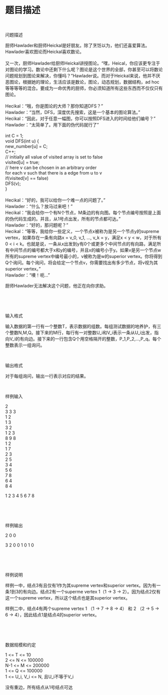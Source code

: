 # 题目描述


<div id="psrc" style="margin-top:20px;display:none;">
<div class="pdsec">
试题来源
</div>
<div class="pdcont">
CodeChef February Challenge 2014
</div>
</div>
<div id="pinputs" style="display:none;">
<div class="pdsec">
输入数据
</div>
<div class="pdcont">
<span class="notice"> 这是一道提交答案的试题，下面给出了该题的输入数据：</span> 
</div>
<div id="inputlist" class="pddata">
</div>
</div>
<p>
<br/>
</p>
<div class="pdsec">
问题描述
</div>
<p>
厨师Hawlader和厨师Heickal是好朋友。除了烹饪以为，他们还喜爱算法。Hawlader喜欢图论而Heickal喜欢数论。<br/>
<br/>
又一次，厨师Hawlader给厨师Heickal讲授图论。“嘿，Heical，你应该更专注于对图论的学习。数论中还剩下什么呢？图论是这个世界的全部，你甚至可以将数论问题规划到图论来解决，你懂吗？”Hawlader说。而对于Heickal来说，他并不厌恶图论，根据她的理论，生活应该是数论，图论，动态规划，数据结构，ad hoc等等等等的混合。要成为一命优秀的厨师，你必须知道所有这些东西而不仅仅只有图论。<br/>
<br/>
Hecikal：“哦，你是图论的大师？那你知道DFS？”<br/>
Hawlader：“当然，DFS，深度优先搜索，这是一个基本的图论算法。”<br/>
Hecikal：“因此，对于任意一幅图，你可以按照DFS进入的时间给他们编号？”<br/>
Hawlader：“太简单了。用下面的伪代码就行了”<br/>
<br/>
int C = 1;<br/>
void DFS(int u)  {<br/>
new_number[u] = C;<br/>
C++;<br/>
// initially all value of visited array is set to false<br/>
visited[u] = true;<br/>
// here v can be chosen in an arbitrary order<br/>
for each v such that there is a edge from u to v<br/>
if(visited[v] == false)<br/>
DFS(v);<br/>
}<br/>
<br/>
Hecikal：“好的，我可以给你一个难一点的问题了。”<br/>
Hawlader：“什么？放马过来吧！”<br/>
Hecikal：“我会给你一个有N个节点，M条边的有向图。每个节点编号按照是上面的伪代码生成的。并且，从1号点出发，所有的节点都可达。”<br/>
Hawlader：“好的，那问题呢？”<br/>
Hecikal：“等等，我给你一些定义，一个节点x被称为是另一个节点y的supreme vertex，如果存在一条有向路x = v_0, v_1, ..., v_k = y，满足x &lt; y &lt; w，对于所有0 &lt; i &lt; k。也就是说，一条从x出发到y有0个或更多个中间节点的有向路，满足所有中间节点的编号都大于x和y的编号，并且x的编号小于y。如果v是另一个节点w所有的supreme vertex中编号最小的，v被称为是w的superior vertex。你将得到Q个询问。每个询问，将会给定一个节点v，你需要找出有多少节点，将v视为其superior vertex。”<br/>
Hawlader：“噢！呃...”
</p>
<p>
厨师Hawlader无法解决这个问题，他正在向你求助。
</p>
<p>
<br/>
</p>
<p>
<br/>
</p>
<div class="pdsec">
输入格式
</div>
<p>
输入数据的第一行有一个整数T，表示数据的组数。每组测试数据的地养护，有三个整数N,M,Q。接下来的M行，每行有一对整数U_i和V_i表示一条从U_i出发，指向V_i的有向边。接下来的一行包含Q个用空格隔开的整数，P_1,P_2,...,P_q。每个整数表示一组询问。
</p>
<p>
<br/>
</p>
<div class="pdsec">
输出格式
</div>
<p>
对于每组询问，输出一行表示对应的结果。
</p>
<p>
<br/>
</p>
<div class="pdsec">
样例输入
</div>
<p>
2<br/>
3 3 3<br/>
1 2<br/>
1 3<br/>
3 2<br/>
1 2 3<br/>
8 9 8<br/>
1 2<br/>
1 7<br/>
2 3<br/>
2 5<br/>
3 4<br/>
5 6<br/>
7 8<br/>
6 4<br/>
8 4
</p>
<p>
1 2 3 4 5 6 7 8
</p>
<p>
<br/>
</p>
<p>
<br/>
</p>
<div class="pdsec">
样例输出
</div>
<p>
2 0 0
</p>
<p>
3 2 0 0 1 0 1 0
</p>
<p>
<br/>
</p>
<p>
<br/>
</p>
<div class="pdsec">
样例说明
</div>
<p>
样例一中，结点3有且仅有1作为其supreme vertex和superior vertex。因为有一条1到3的有向边。结点2有一个superme vertex 1（1 -&gt; 3 -&gt; 2）。因为结点2仅有这一个supreme vertex，所以这个结点也是其superior vertex。
</p>
<p>
样例二中，结点4有两个supreme vertex 1 （1 -&gt; 7 -&gt; 8 -&gt; 4） 和 2 （2 -&gt; 5 -&gt; 6 -&gt; 4），因此结点1是结点4的superior vertex。
</p>
<p>
<br/>
</p>
<p>
<br/>
</p>
<div class="pdsec">
数据规模和约定
</div>
<p>
1 &lt;= T &lt;= 10<br/>
2 &lt;= N &lt;= 100000<br/>
N-1 &lt;= M &lt;= 200000<br/>
1 &lt;= Q &lt;= 100000<br/>
1 &lt;= U_i, V_i &lt;= N,  且U_i不等于V_i
</p>
<p>
没有重边，所有结点从1号结点可达
</p>
<p>
<br/>
</p>
<p>
<br/>
</p>
<p>
<br/>
</p>
<div id="pcont2" style="margin-top:20px;display:none;">
<p>
【问题描述】<br/>
    厨师Hawlader和厨师Heickal是好朋友。除了烹饪以为，他们还喜爱算法。Hawlader喜欢图论而Heickal喜欢数论。
</p>
<p>
 
</p>
<p>
    又一次，厨师Hawlader给厨师Heickal讲授图论。“嘿，Heical，你应该更专注于对图论的学习。数论中还剩下什么呢？图论是这个世界的全部，你甚至可以将数论问题规划到图论来解决，你懂吗？”Hawlader说。而对于Heickal来说，他并不厌恶图论，根据她的理论，生活应该是数论，图论，动态规划，数据结构，ad hoc等等等等的混合。要成为一命优秀的厨师，你必须知道所有这些东西而不仅仅只有图论。
</p>
<p>
 
</p>
<p>
    Hecikal：“哦，你是图论的大师？那你知道DFS？”
</p>
<p>
    Hawlader：“当然，DFS，深度优先搜索，这是一个基本的图论算法。”
</p>
<p>
    Hecikal：“因此，对于任意一幅图，你可以按照DFS进入的时间给他们编号？”
</p>
<p>
    Hawlader：“太简单了。用下面的伪代码就行了”
</p>
<p>
 
</p>
<p>
int C = 1;
</p>
<p>
void DFS(int u)  {
</p>
<p>
    new_number[u] = C;
</p>
<p>
    C++;
</p>
<p>
    // initially all value of visited array is set to false
</p>
<p>
    visited[u] = true;
</p>
<p>
    // here v can be chosen in an arbitrary order
</p>
<p>
    for each v such that there is a edge from u to v
</p>
<p>
        if(visited[v] == false)
</p>
<p>
            DFS(v);
</p>
<p>
}
</p>
<p>
 
</p>
<p>
    Hecikal：“好的，我可以给你一个难一点的问题了。”
</p>
<p>
    Hawlader：“什么？放马过来吧！”
</p>
<p>
    Hecikal：“我会给你一个有N个节点，M条边的有向图。每个节点编号按照是上面的伪代码生成的。并且，从1号点出发，所有的节点都可达。”
</p>
<p>
    Hawlader：“好的，那问题呢？”
</p>
<p>
    Hecikal：“等等，我给你一些定义，一个节点x被称为是另一个节点y的supreme vertex，如果存在一条有向路x = v_0, v_1, ..., v_k = y，满足x &lt; y &lt; w，对于所有0 &lt; i &lt; k。也就是说，一条从x出发到y有0个或更多个中间节点的有向路，满足所有中间节点的编号都大于x和y的编号，并且x的编号小于y。如果v是另一个节点w所有的supreme vertex中编号最小的，v被称为是w的superior vertex。你将得到Q个询问。每个询问，将会给定一个节点v，你需要找出有多少节点，将v视为其superior vertex。”
</p>
<p>
    Hawlader：“噢！呃...”
</p>
<p>
    厨师Hawlader无法解决这个问题，他正在向你求助。<br/>
【输入格式】
</p>
<p>
    输入数据的第一行有一个整数T，表示数据的组数。每组测试数据的地养护，有三个整数N,M,Q。接下来的M行，每行有一对整数U_i和V_i表示一条从U_i出发，指向V_i的有向边。接下来的一行包含Q个用空格隔开的整数，P_1,P_2,...,P_q。每个整数表示一组询问。
</p>
<p>
【输出格式】
</p>
<p>
    对于每组询问，输出一行表示对应的结果。<br/>
【样例输入】
</p>
<p>
2
</p>
<p>
3 3 3
</p>
<p>
1 2
</p>
<p>
1 3
</p>
<p>
3 2
</p>
<p>
1 2 3
</p>
<p>
8 9 8
</p>
<p>
1 2
</p>
<p>
1 7
</p>
<p>
2 3
</p>
<p>
2 5
</p>
<p>
3 4
</p>
<p>
5 6
</p>
<p>
7 8
</p>
<p>
6 4
</p>
<p>
8 4
</p>
<p>
 1 2 3 4 5 6 7 8
</p>
<p>
【样例输出】
</p>
<p>
2 0 0
</p>
<p>
3 2 0 0 1 0 1 0
</p>
<p>
【样例解释】
</p>
<p>
    样例一中，结点3有且仅有1作为其supreme vertex和superior vertex。因为有一条1到3的有向边。结点2有一个superme vertex 1（1 -&gt; 3 -&gt; 2）。因为结点2仅有这一个supreme vertex，所以这个结点也是其superior vertex。
</p>
<p>
    样例二中，结点4有两个supreme vertex 1 （1 -&gt; 7 -&gt; 8 -&gt; 4） 和 2 （2 -&gt; 5 -&gt; 6 -&gt; 4），因此结点1是结点4的superior vertex。
</p>
<p>
【数据规模和约定】
</p>
<p>
1 &lt;= T &lt;= 10
</p>
<p>
2 &lt;= N &lt;= 100000
</p>
<p>
N-1 &lt;= M &lt;= 200000
</p>
<p>
1 &lt;= Q &lt;= 100000
</p>
<p>
1 &lt;= U_i, V_i &lt;= N,  且U_i不等于V_i
</p>
<p>
没有重边，所有结点从1号结点可达
</p>
</div>
<br/>
<div id="pcode" class="code">
<div id="pcodesu" style="display:none;">
<hr/>
<span class="notice">这是一道完善程序的试题，你只需要在下面程序标注的&#34;<span class="code"><span class="Y">@你的代码</span></span>&#34;的位置补充适当的语句或语句段使程序能正确运行即可，在提交的时候，你要提交的内容只包括补充的内容，不包括其他的代码。</span> 
</div>
</div>
